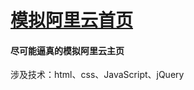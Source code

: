 # [模拟阿里云首页](http://39.108.252.228/%E9%98%BF%E9%87%8C%E4%BA%91%E4%B8%BB%E9%A1%B5/index.html)

#### 尽可能逼真的模拟阿里云主页

涉及技术：html、css、JavaScript、jQuery
